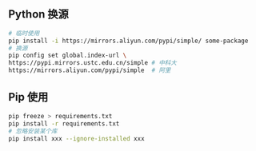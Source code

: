 <!--
title: Python基础
sort:
-->

## Python 换源

```bash
# 临时使用
pip install -i https://mirrors.aliyun.com/pypi/simple/ some-package
# 换源
pip config set global.index-url \
https://pypi.mirrors.ustc.edu.cn/simple # 中科大
https://mirrors.aliyun.com/pypi/simple	# 阿里
```

## Pip 使用

```bash
pip freeze > requirements.txt
pip install -r requirements.txt
# 忽略安装某个库
pip install xxx --ignore-installed xxx
```
